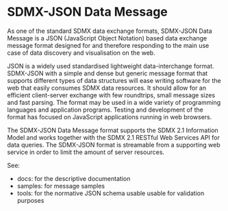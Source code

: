 # SDMX-JSON Data Message

As one of the standard SDMX data exchange formats, SDMX-JSON Data Message is 
a JSON (JavaScript Object Notation) based data exchange message format 
designed for and therefore responding to the main use case of data discovery 
and visualisation on the web.

JSON is a widely used standardised lightweight data-interchange format. 
SDMX-JSON with a simple and dense but generic message format that supports 
different types of data structures will ease writing software for the web 
that easily consumes SDMX data resources. It should allow for an efficient 
client-server exchange with few roundtrips, small message sizes and fast 
parsing. The format may be used in a wide variety of programming languages 
and application programs. Testing and development of the format has focused 
on JavaScript applications running in web browsers. 

The SDMX-JSON Data Message format supports the SDMX 2.1 Information Model 
and works together with the SDMX 2.1 RESTful Web Services API for data queries. 
The SDMX-JSON format is streamable from a supporting web service in order to 
limit the amount of server resources. 

See:
- docs: for the descriptive documentation
- samples: for message samples
- tools: for the normative JSON schema usable usable for validation purposes
